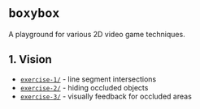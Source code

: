 # `boxybox`

A playground for various 2D video game techniques. 

## 1. Vision

* [`exercise-1/`](./exercise-1/index.md) - line segment intersections
* [`exercise-2/`](./exercise-2/index.md) - hiding occluded objects
* [`exercise-3/`](./exercise-2/index.md) - visually feedback for occluded areas